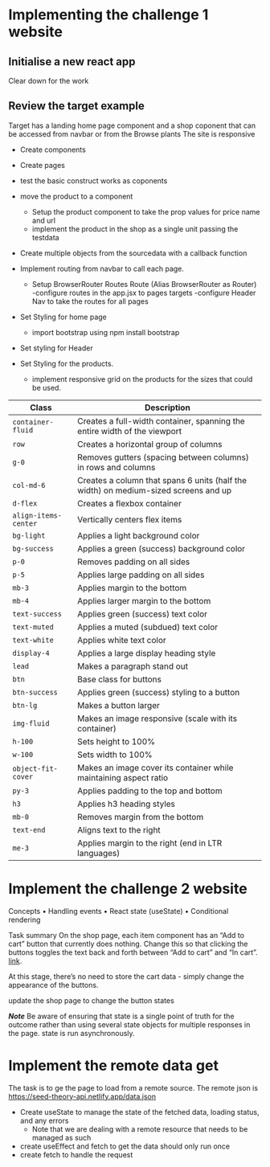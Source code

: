 # Implementing the challenge 1 website

## Initialise a new react app

Clear down for the work

## Review the target example

Target has a landing home page component and a shop coponent that can be accessed from navbar or from the Browse plants
The site is responsive

- Create components
- Create pages
- test the basic construct works as coponents

- move the product to a component

  - Setup the product component to take the prop values for price name and url
  - implement the product in the shop as a single unit passing the testdata

- Create multiple objects from the sourcedata with a callback function

- Implement routing from navbar to call each page.

  - Setup BrowserRouter Routes Route (Alias BrowserRouter as Router)
    -configure routes in the app.jsx to pages targets
    -configure Header Nav to take the routes for all pages

- Set Styling for home page

  - import bootstrap using npm install bootstrap

- Set styling for Header

- Set Styling for the products.
  - implement responsive grid on the products for the sizes that could be used.

| Class                | Description                                                                         |
| -------------------- | ----------------------------------------------------------------------------------- |
| `container-fluid`    | Creates a full-width container, spanning the entire width of the viewport           |
| `row`                | Creates a horizontal group of columns                                               |
| `g-0`                | Removes gutters (spacing between columns) in rows and columns                       |
| `col-md-6`           | Creates a column that spans 6 units (half the width) on medium-sized screens and up |
| `d-flex`             | Creates a flexbox container                                                         |
| `align-items-center` | Vertically centers flex items                                                       |
| `bg-light`           | Applies a light background color                                                    |
| `bg-success`         | Applies a green (success) background color                                          |
| `p-0`                | Removes padding on all sides                                                        |
| `p-5`                | Applies large padding on all sides                                                  |
| `mb-3`               | Applies margin to the bottom                                                        |
| `mb-4`               | Applies larger margin to the bottom                                                 |
| `text-success`       | Applies green (success) text color                                                  |
| `text-muted`         | Applies a muted (subdued) text color                                                |
| `text-white`         | Applies white text color                                                            |
| `display-4`          | Applies a large display heading style                                               |
| `lead`               | Makes a paragraph stand out                                                         |
| `btn`                | Base class for buttons                                                              |
| `btn-success`        | Applies green (success) styling to a button                                         |
| `btn-lg`             | Makes a button larger                                                               |
| `img-fluid`          | Makes an image responsive (scale with its container)                                |
| `h-100`              | Sets height to 100%                                                                 |
| `w-100`              | Sets width to 100%                                                                  |
| `object-fit-cover`   | Makes an image cover its container while maintaining aspect ratio                   |
| `py-3`               | Applies padding to the top and bottom                                               |
| `h3`                 | Applies h3 heading styles                                                           |
| `mb-0`               | Removes margin from the bottom                                                      |
| `text-end`           | Aligns text to the right                                                            |
| `me-3`               | Applies margin to the right (end in LTR languages)                                  |

# Implement the challenge 2 website

Concepts
• Handling events
• React state (useState)
• Conditional rendering

Task summary
On the shop page, each item component has an “Add to cart” button that currently does nothing. Change this so that clicking the buttons toggles the text back and forth between “Add to cart” and “In cart”. [link](https://react-simple-shop.pages.dev/items).

At this stage, there’s no need to store the cart data - simply change the appearance of the buttons.

update the shop page to change the button states

**_Note_** Be aware of ensuring that state is a single point of truth for the outcome rather than using several state objects for multiple responses in the page. state is run asynchronously.

# Implement the remote data get

The task is to ge the page to load from a remote source. The remote json is
https://seed-theory-api.netlify.app/data.json

- Create useState to manage the state of the fetched data, loading status, and any errors
  - Note that we are dealing with a remote resource that needs to be managed as such
- create useEffect and fetch to get the data should only run once
- create fetch to handle the request
